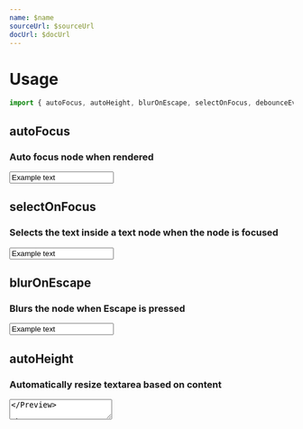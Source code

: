 ```yaml
---
name: $name
sourceUrl: $sourceUrl
docUrl: $docUrl
---
```


<script lang="ts">
	import { subDays, subMonths } from 'date-fns';

	import Preview from '$lib/components/Preview.svelte';

	import { autoFocus, autoHeight, blurOnEscape, selectOnFocus, debounceEvent } from '$lib/actions/input';
</script>

# Usage

```js
import { autoFocus, autoHeight, blurOnEscape, selectOnFocus, debounceEvent } from 'svelte-ux';
```

## autoFocus

### Auto focus node when rendered

<Preview>
  <input value="Example text" use:autoFocus class="border">
</Preview>

## selectOnFocus

### Selects the text inside a text node when the node is focused

<Preview>
  <input value="Example text" use:selectOnFocus class="border">
</Preview>

## blurOnEscape

### Blurs the node when Escape is pressed

<Preview>
  <input value="Example text" use:blurOnEscape class="border">
</Preview>

## autoHeight

### Automatically resize textarea based on content

<Preview>
  <textarea value="Example text" use:autoHeight class="border" />
</Preview>

## debounceEvent

### Debounce any event (input, change, etc)

<Preview>
  <input value="Example text" use:debounceEvent={{ type: 'input', listener: (e) => { console.log(e.target.value) }, timeout: 1000 }} class="border">
</Preview>
